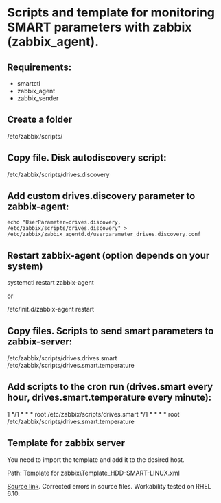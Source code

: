 # Scripts and template for monitoring SMART parameters with zabbix (zabbix_agent).

## Requirements:

- smartctl
- zabbix_agent
- zabbix_sender

## Create a folder

/etc/zabbix/scripts/

## Copy file. Disk autodiscovery script:

/etc/zabbix/scripts/drives.discovery

## Add custom drives.discovery parameter to zabbix-agent:

```
echo "UserParameter=drives.discovery, /etc/zabbix/scripts/drives.discovery" > /etc/zabbix/zabbix_agentd.d/userparameter_drives.discovery.conf
```

## Restart zabbix-agent (option depends on your system)

systemctl restart zabbix-agent

or

/etc/init.d/zabbix-agent restart


## Copy files. Scripts to send smart parameters to zabbix-server:

/etc/zabbix/scripts/drives.drives.smart
/etc/zabbix/scripts/drives.smart.temperature

## Add scripts to the cron run (drives.smart every hour, drives.smart.temperature every minute):

1 */1 * * * root /etc/zabbix/scripts/drives.smart
*/1 * * * * root /etc/zabbix/scripts/drives.smart.temperature

## Template for zabbix server

You need to import the template and add it to the desired host.

Path: Template for zabbix\Template_HDD-SMART-LINUX.xml

[Source link](https://valynkin.ru/monitoring-smart-zhestkih-diskov-v-linux-pri-pomoshi-zabbix.html). Corrected errors in source files. Workability tested on RHEL 6.10.